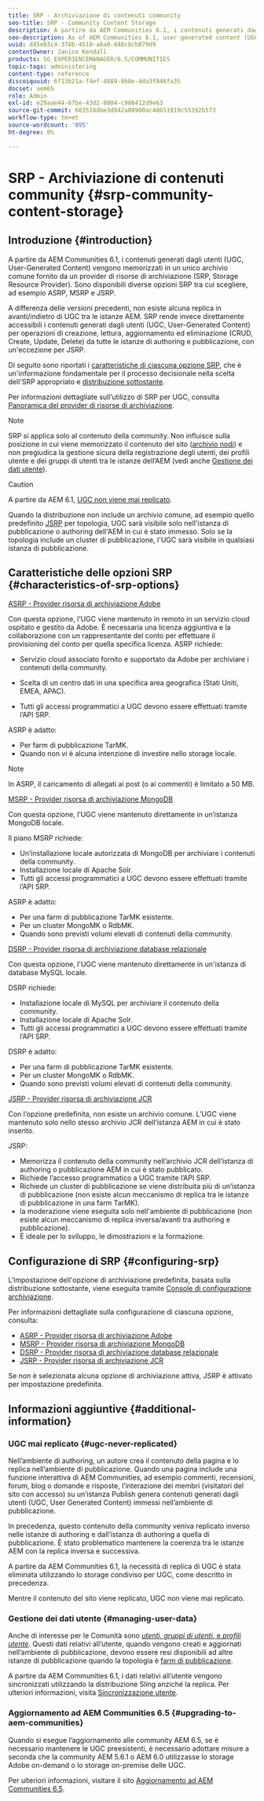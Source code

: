 ```yaml
---
title: SRP - Archiviazione di contenuti community
seo-title: SRP - Community Content Storage
description: A partire da AEM Communities 6.1, i contenuti generati dagli utenti (UGC) vengono memorizzati in un unico archivio comune fornito da un provider di risorse di archiviazione (SRP)
seo-description: As of AEM Communities 6.1, user generated content (UGC) is stored in a single, common store provided by a storage resource provider (SRP)
uuid: d45e03c4-378b-4510-a6a0-d48c8cb879d9
contentOwner: Janice Kendall
products: SG_EXPERIENCEMANAGER/6.5/COMMUNITIES
topic-tags: administering
content-type: reference
discoiquuid: 6f13b21a-f4ef-4889-9b8e-4da3f846fa35
docset: aem65
role: Admin
exl-id: e29aae44-67be-43d2-8004-c986412d9e63
source-git-commit: 603518dbe3d842a08900ac40651919c55392b573
workflow-type: tm+mt
source-wordcount: '895'
ht-degree: 0%

---
```


# SRP - Archiviazione di contenuti community {#srp-community-content-storage}

## Introduzione {#introduction}

A partire da AEM Communities 6.1, i contenuti generati dagli utenti (UGC, User-Generated Content) vengono memorizzati in un unico archivio comune fornito da un provider di risorse di archiviazione (SRP, Storage Resource Provider). Sono disponibili diverse opzioni SRP tra cui scegliere, ad esempio ASRP, MSRP e JSRP.

A differenza delle versioni precedenti, non esiste alcuna replica in avanti/indietro di UGC tra le istanze AEM. SRP rende invece direttamente accessibili i contenuti generati dagli utenti (UGC, User-Generated Content) per operazioni di creazione, lettura, aggiornamento ed eliminazione (CRUD, Create, Update, Delete) da tutte le istanze di authoring e pubblicazione, con un&#39;eccezione per JSRP.

Di seguito sono riportati i [caratteristiche di ciascuna opzione SRP](#characteristics-of-srp-options), che è un&#39;informazione fondamentale per il processo decisionale nella scelta dell&#39;SRP appropriato e [distribuzione sottostante](/help/communities/topologies.md).

Per informazioni dettagliate sull’utilizzo di SRP per UGC, consulta [Panoramica del provider di risorse di archiviazione](/help/communities/srp.md).

>[!NOTE]
>
>SRP si applica solo al contenuto della community. Non influisce sulla posizione in cui viene memorizzato il contenuto del sito ([archivio nodi](/help/sites-deploying/data-store-config.md)) e non pregiudica la gestione sicura della registrazione degli utenti, dei profili utente e dei gruppi di utenti tra le istanze dell’AEM (vedi anche [Gestione dei dati utente](#managing-user-data)).

>[!CAUTION]
>
>A partire da AEM 6.1, [UGC non viene mai replicato](#ugc-never-replicated).
>
>Quando la distribuzione non include un archivio comune, ad esempio quello predefinito [JSRP](/help/communities/topologies.md#jsrp) per topologia, UGC sarà visibile solo nell&#39;istanza di pubblicazione o authoring dell&#39;AEM in cui è stato immesso. Solo se la topologia include un cluster di pubblicazione, l&#39;UGC sarà visibile in qualsiasi istanza di pubblicazione.

## Caratteristiche delle opzioni SRP {#characteristics-of-srp-options}

[ASRP - Provider risorsa di archiviazione Adobe](/help/communities/asrp.md)

Con questa opzione, l’UGC viene mantenuto in remoto in un servizio cloud ospitato e gestito da Adobe. È necessaria una licenza aggiuntiva e la collaborazione con un rappresentante del conto per effettuare il provisioning del conto per quella specifica licenza. ASRP richiede:

* Servizio cloud associato fornito e supportato da Adobe per archiviare i contenuti della community.
* Scelta di un centro dati in una specifica area geografica (Stati Uniti, EMEA, APAC).

* Tutti gli accessi programmatici a UGC devono essere effettuati tramite l’API SRP.

ASRP è adatto:

* Per farm di pubblicazione TarMK.
* Quando non vi è alcuna intenzione di investire nello storage locale.

>[!NOTE]
>
>In ASRP, il caricamento di allegati ai post (o ai commenti) è limitato a 50 MB.

[MSRP - Provider risorsa di archiviazione MongoDB](/help/communities/msrp.md)

Con questa opzione, l’UGC viene mantenuto direttamente in un’istanza MongoDB locale.

Il piano MSRP richiede:

* Un’installazione locale autorizzata di MongoDB per archiviare i contenuti della community.
* Installazione locale di Apache Solr.
* Tutti gli accessi programmatici a UGC devono essere effettuati tramite l’API SRP.

ASRP è adatto:

* Per una farm di pubblicazione TarMK esistente.
* Per un cluster MongoMK o RdbMK.
* Quando sono previsti volumi elevati di contenuti della community.

[DSRP - Provider risorsa di archiviazione database relazionale](/help/communities/dsrp.md)

Con questa opzione, l&#39;UGC viene mantenuto direttamente in un&#39;istanza di database MySQL locale.

DSRP richiede:

* Installazione locale di MySQL per archiviare il contenuto della community.
* Installazione locale di Apache Solr.
* Tutti gli accessi programmatici a UGC devono essere effettuati tramite l’API SRP.

DSRP è adatto:

* Per una farm di pubblicazione TarMK esistente.
* Per un cluster MongoMK o RdbMK.
* Quando sono previsti volumi elevati di contenuti della community.

[JSRP - Provider risorsa di archiviazione JCR](/help/communities/jsrp.md)

Con l’opzione predefinita, non esiste un archivio comune. L’UGC viene mantenuto solo nello stesso archivio JCR dell’istanza AEM in cui è stato inserito.

JSRP:

* Memorizza il contenuto della community nell’archivio JCR dell’istanza di authoring o pubblicazione AEM in cui è stato pubblicato.
* Richiede l’accesso programmatico a UGC tramite l’API SRP.
* Richiede un cluster di pubblicazione se viene distribuita più di un’istanza di pubblicazione (non esiste alcun meccanismo di replica tra le istanze di pubblicazione in una farm TarMK).
* la moderazione viene eseguita solo nell&#39;ambiente di pubblicazione (non esiste alcun meccanismo di replica inversa/avanti tra authoring e pubblicazione).
* È ideale per lo sviluppo, le dimostrazioni e la formazione.

## Configurazione di SRP {#configuring-srp}

L&#39;impostazione dell&#39;opzione di archiviazione predefinita, basata sulla distribuzione sottostante, viene eseguita tramite [Console di configurazione archiviazione](/help/communities/srp-config.md).

Per informazioni dettagliate sulla configurazione di ciascuna opzione, consulta:

* [ASRP - Provider risorsa di archiviazione Adobe](/help/communities/asrp.md)
* [MSRP - Provider risorsa di archiviazione MongoDB](/help/communities/msrp.md)
* [DSRP - Provider risorsa di archiviazione database relazionale](/help/communities/dsrp.md)
* [JSRP - Provider risorsa di archiviazione JCR](/help/communities/jsrp.md)

Se non è selezionata alcuna opzione di archiviazione attiva, JSRP è attivato per impostazione predefinita.

## Informazioni aggiuntive {#additional-information}

### UGC mai replicato {#ugc-never-replicated}

Nell’ambiente di authoring, un autore crea il contenuto della pagina e lo replica nell’ambiente di pubblicazione. Quando una pagina include una funzione interattiva di AEM Communities, ad esempio commenti, recensioni, forum, blog o domande e risposte, l’interazione dei membri (visitatori del sito con accesso) su un’istanza Publish genera contenuti generati dagli utenti (UGC, User Generated Content) immessi nell’ambiente di pubblicazione.

In precedenza, questo contenuto della community veniva replicato inverso nelle istanze di authoring e dall’istanza di authoring a quella di pubblicazione. È stato problematico mantenere la coerenza tra le istanze AEM con la replica inversa e successiva.

A partire da AEM Communities 6.1, la necessità di replica di UGC è stata eliminata utilizzando lo storage condiviso per UGC, come descritto in precedenza.

Mentre il contenuto del sito viene replicato, UGC non viene mai replicato.

### Gestione dei dati utente {#managing-user-data}

Anche di interesse per le Comunità sono [*utenti*, *gruppi di utenti*, e *profili utente*](/help/communities/users.md). Questi dati relativi all’utente, quando vengono creati e aggiornati nell’ambiente di pubblicazione, devono essere resi disponibili ad altre istanze di pubblicazione quando la topologia è [farm di pubblicazione](/help/sites-deploying/recommended-deploys.md#tarmk-farm).

A partire da AEM Communities 6.1, i dati relativi all’utente vengono sincronizzati utilizzando la distribuzione Sling anziché la replica. Per ulteriori informazioni, visita [Sincronizzazione utente](/help/communities/sync.md).

### Aggiornamento ad AEM Communities 6.5 {#upgrading-to-aem-communities}

Quando si esegue l’aggiornamento alle community AEM 6.5, se è necessario mantenere le UGC preesistenti, è necessario adottare misure a seconda che la community AEM 5.6.1 o AEM 6.0 utilizzasse lo storage Adobe on-demand o lo storage on-premise delle UGC.

Per ulteriori informazioni, visitare il sito [Aggiornamento ad AEM Communities 6.5](/help/communities/upgrade.md).
